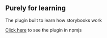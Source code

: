 
## Purely for learning

The plugin built to learn how storybooks work

[Click here](https://github.com/dinesh24murali/dinesh_storybook_example) to see the plugin in npmjs
